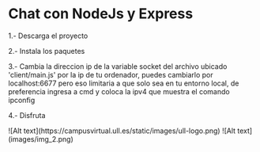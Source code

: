 <h1>Chat con NodeJs y Express</h1>
<section>
  <p>1.- Descarga el proyecto</p>
  <p>2.- Instala los paquetes</p>
  <p>3.- Cambia la direccion ip de la variable socket del archivo ubicado 'client/main.js' por la ip de tu ordenador, puedes cambiarlo por localhost:6677 pero eso limitaria a que solo sea en tu entorno local, de preferencia ingresa a cmd y coloca la ipv4 que muestra el comando ipconfig</p>
  <p>4.- Disfruta</p>
</section>
![Alt text](https://campusvirtual.ull.es/static/images/ull-logo.png)
![Alt text](images/img_2.png)
